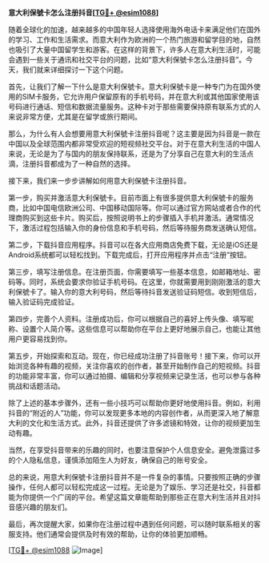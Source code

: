 **意大利保號卡怎么注册抖音[[TG💪+ @esim1088](https://t.me/s/esim1088)]**

随着全球化的加速，越来越多的中国年轻人选择使用海外电话卡来满足他们在国外的学习、工作和生活需求。而意大利作为欧洲的一个热门旅游和留学目的地，自然也吸引了大量中国留学生和游客。在这样的背景下，许多人在意大利生活时，可能会遇到一些关于通讯和社交平台的问题，比如“意大利保號卡怎么注册抖音”。今天，我们就来详细探讨一下这个问题。

首先，让我们了解一下什么是意大利保號卡。意大利保號卡是一种专门为在国外使用的SIM卡服务，它允许用户保留原有的手机号码，并在意大利或其他国家使用该号码进行通话、短信和数据流量服务。这种卡对于那些需要保持原有联系方式的人来说非常方便，尤其是在留学或旅行期间。

那么，为什么有人会想要用意大利保號卡注册抖音呢？这主要是因为抖音是一款在中国以及全球范围内都非常受欢迎的短视频社交平台。对于在意大利生活的中国人来说，无论是为了与国内的朋友保持联系，还是为了分享自己在意大利的生活点滴，注册抖音都成为了一种自然的选择。

接下来，我们来一步步讲解如何用意大利保號卡注册抖音。

第一步，购买并激活意大利保號卡。目前市面上有很多提供意大利保號卡的服务商，比如中国电信欧洲公司、中国移动国际等。你可以通过官方网站或者合作的代理商购买到这些卡片。购买后，按照说明书上的步骤插入手机并激活。通常情况下，激活过程包括输入你的身份信息和手机号码，然后等待服务商发送确认短信。

第二步，下载抖音应用程序。抖音可以在各大应用商店免费下载，无论是iOS还是Android系统都可以轻松找到。下载完成后，打开应用程序并点击“注册”按钮。

第三步，填写注册信息。在注册页面，你需要填写一些基本信息，如邮箱地址、密码等。同时，系统会要求你验证手机号码。在这里，你就需要用到刚刚激活的意大利保號卡了。输入你的意大利号码，然后等待抖音发送验证码短信。收到短信后，输入验证码完成验证。

第四步，完善个人资料。注册成功后，你可以根据自己的喜好上传头像、填写昵称、设置个人简介等。这些信息可以帮助你在平台上更好地展示自己，也能让其他用户更容易找到你。

第五步，开始探索和互动。现在，你已经成功注册了抖音账号！接下来，你可以开始浏览各种有趣的视频，关注你喜欢的创作者，甚至开始制作自己的短视频。抖音的功能非常丰富，你可以通过拍摄、编辑和分享视频来记录生活，也可以参与各种挑战和话题活动。

除了上述的基本步骤外，还有一些小技巧可以帮助你更好地使用抖音。例如，利用抖音的“附近的人”功能，你可以发现更多本地的内容创作者，从而更深入地了解意大利的文化和生活方式。此外，抖音还提供了许多滤镜和特效，让你的视频更加生动有趣。

当然，在享受抖音带来的乐趣的同时，也要注意保护个人信息安全。避免泄露过多的个人隐私信息，谨慎添加陌生人为好友，确保自己的账号安全。

总的来说，用意大利保號卡注册抖音并不是一件复杂的事情。只要按照正确的步骤操作，任何人都可以轻松完成这一过程。无论是为了娱乐、学习还是社交，抖音都能为你提供一个广阔的平台。希望这篇文章能帮助到那些正在意大利生活并且对抖音感兴趣的朋友们。

最后，再次提醒大家，如果你在注册过程中遇到任何问题，可以随时联系相关的客服支持。他们通常会提供及时有效的帮助，让你的体验更加顺畅。

[[TG💪+ @esim1088](https://t.me/s/esim1088) ![Image](https://i.postimg.cc/4NQfJmqS/Snipaste-2025-05-13-00-14-12.png)]
